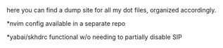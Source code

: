 here you can find a dump site for all my dot files, organized accordingly.

*nvim config available in a separate repo

*yabai/skhdrc functional w/o needing to partially disable SIP
